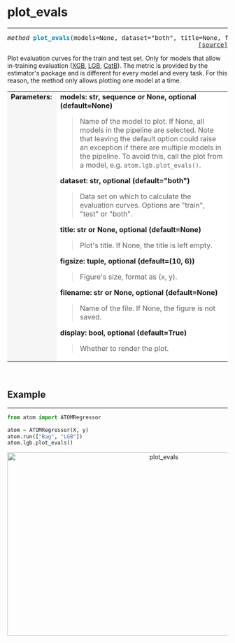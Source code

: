 # plot_evals
------------

<pre><em>method</em> <strong style="color:#008AB8">plot_evals</strong>(models=None, dataset="both", title=None, figsize=(10, 6), filename=None, display=True)
<div align="right"><a href="https://github.com/tvdboom/ATOM/blob/master/atom/plots.py#L895">[source]</a></div></pre>
Plot evaluation curves for the train and test set. Only for models that allow
 in-training evaluation ([XGB](../../models/xgb), [LGB](../../models/lgb),
 [CatB](../../models/catb)). The metric is provided by the estimator's
 package and is different for every model and every task. For this reason, the
 method only allows plotting one model at a time.
<table width="100%">
<tr>
<td width="15%" style="vertical-align:top; background:#F5F5F5;"><strong>Parameters:</strong></td>
<td width="75%" style="background:white;">
<strong>models: str, sequence or None, optional (default=None)</strong>
<blockquote>
Name of the model to plot. If None, all models in the pipeline are selected. Note
 that leaving the default option could raise an exception if there are multiple
 models in the pipeline. To avoid this, call the plot from a model, e.g. <code>atom.lgb.plot_evals()</code>.
</blockquote>
<strong>dataset: str, optional (default="both")</strong>
<blockquote>
Data set on which to calculate the evaluation curves. Options
 are "train", "test" or "both".
</blockquote>
<strong>title: str or None, optional (default=None)</strong>
<blockquote>
Plot's title. If None, the title is left empty.
</blockquote>
<strong>figsize: tuple, optional (default=(10, 6))</strong>
<blockquote>
Figure's size, format as (x, y).
</blockquote>
<strong>filename: str or None, optional (default=None)</strong>
<blockquote>
Name of the file. If None, the figure is not saved.
</blockquote>
<strong>display: bool, optional (default=True)</strong>
<blockquote>
Whether to render the plot.
</blockquote>
</tr>
</table>
<br />



## Example
----------

```python
from atom import ATOMRegressor

atom = ATOMRegressor(X, y)
atom.run(["Bag", "LGB"])
atom.lgb.plot_evals()
```
<div align="center">
    <img src="../../../img/plots/plot_evals.png" alt="plot_evals" width="700" height="420"/>
</div>

